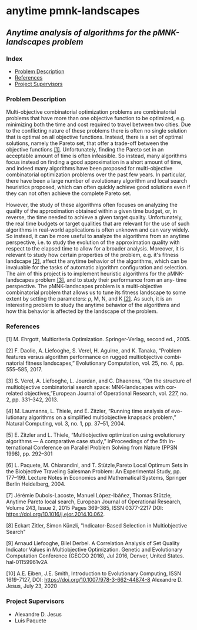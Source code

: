 # anytime pmnk-landscapes
## *Anytime analysis of algorithms for the pMNK-landscapes problem*

### Index

* [Problem Description](#problem-description)
* [References](#references)
* [Project Supervisors](#project-supervisors)

### Problem Description

Multi-objective combinatorial optimization problems are combinatorial problems
that have more than one objective function to be optimized, e.g. minimizing
both the time and cost required to travel between two cities. Due to the 
conflicting nature of these problems there is often no single solution
that is optimal on all objective functions. Instead, there is a set of optimal
solutions, namely the Pareto set, that offer a trade-off between the objective
functions [[1]](#1). Unfortunately, finding the Pareto set in an acceptable amount
of time is often infeasible. So instead, many algorithms focus instead on 
finding a good approximation in a short amount of time, and indeed many algorithms 
have been proposed for multi-objective combinatorial optimization
problems over the past few years. In particular, there have been a large 
number of evolutionary algorithm and local search heuristics proposed, which
can often quickly achieve good solutions even if they can not often achieve
the complete Pareto set.

However, the study of these algorithms often focuses on analyzing the
quality of the approximation obtained within a given time budget, or, in
reverse, the time needed to achieve a given target quality. Unfortunately,
the real time budgets or target qualities that are relevant for the use of such
algorithms in real-world applications is often unknown and can vary widely.
So instead, it can be more useful to analyze the algorithms from an anytime
perspective, i.e. to study the evolution of the approximation quality with
respect to the elapsed time to allow for a broader analysis. Moreover, it
is relevant to study how certain properties of the problem, e.g. it's fitness
landscape [[2]](#2), affect the anytime behavior of the algorithms, which can be
invaluable for the tasks of automatic algorithm configuration and selection.
The aim of this project is to implement heuristic algorithms for the
ρMNK-landscapes problem [[3]](#3), and to study their performance from an any-
time perspective. The ρMNK-landscapes problem is a multi-objective 
combinatorial problem that allows us to tune its fitness landscape to 
some extent by setting the parameters: ρ, M, N, and K [[2]](#4). As such,
it is an interesting problem to study the anytime behavior of the algorithms 
and how this behavior is affected by the landscape of the problem.

### References

<a name="1">[1]</a> 
M. Ehrgott, Multicriteria Optimization. Springer-Verlag, second ed., 2005.

<a name="2">[2]</a>
F. Daolio, A. Liefooghe, S. Verel, H. Aguirre, and K. Tanaka, “Problem
features versus algorithm performance on rugged multiobjective combi-
natorial fitness landscapes,” Evolutionary Computation, vol. 25, no. 4,
pp. 555–585, 2017.

<a name="3">[3]</a>
S. Verel, A. Liefooghe, L. Jourdan, and C. Dhaenens, “On the structure
of multiobjective combinatorial search space: MNK-landscapes with cor-
related objectives,”European Journal of Operational Research, vol. 227,
no. 2, pp. 331–342, 2013.

<a name="4">[4]</a>
M. Laumanns, L. Thiele, and E. Zitzler, “Running time analysis of evo-
lutionary algorithms on a simplified multiobjective knapsack problem,”
Natural Computing, vol. 3, no. 1, pp. 37–51, 2004.

<a name="5">[5]</a>
E. Zitzler and L. Thiele, “Multiobjective optimization using evolutionary
algorithms — A comparative case study,” inProceedings of the 5th In-
ternational Conference on Parallel Problem Solving from Nature (PPSN
1998), pp. 292–301

<a name="6">[6]</a>
L. Paquete, M. Chiarandini, and T. Stützle,Pareto Local Optimum Sets
in the Biobjective Traveling Salesman Problem: An Experimental Study,
pp. 177–199. Lecture Notes in Economics and Mathematical Systems,
Springer Berlin Heidelberg, 2004.

<a name="7">[7]</a>
Jérémie Dubois-Lacoste, Manuel López-Ibáñez, Thomas Stützle, Anytime Pareto local search,
European Journal of Operational Research, Volume 243, Issue 2, 2015 Pages 369-385, ISSN 0377-2217
DOI: https://doi.org/10.1016/j.ejor.2014.10.062.

<a name="8">[8]</a>
Eckart Zitler, Simon Künzli, "Indicator-Based Selection in Multiobjective Search"

<a name="9">[9]</a>
Arnaud Liefooghe, Bilel Derbel. A Correlation Analysis of Set Quality Indicator Values in
Multiobjective Optimization. Genetic and Evolutionary Computation Conference (GECCO 2016), Jul 2016,
Denver, United States. hal-01159961v2A

<a name="10">[10]</a>
A.E. Eiben, J.E. Smith, Introduction to Evolutionary Computing, ISSN 1619-7127, 
DOI: https://doi.org/10.1007/978-3-662-44874-8
Alexandre D. Jesus, July 23, 2020

### Project Supervisors
- Alexandre D. Jesus
- Luis Paquete

